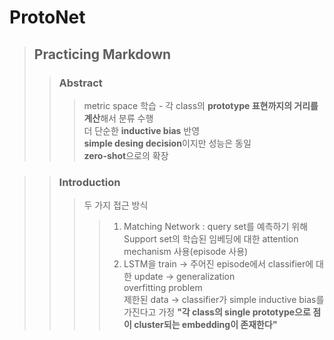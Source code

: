 # ProtoNet
>## Practicing Markdown
>>### Abstract
>>> metric space 학습 - 각 class의 **prototype 표현까지의 거리를 계산**해서 분류 수행  
더 단순한 **inductive bias** 반영  
**simple desing decision**이지만 성능은 동일  
**zero-shot**으로의 확장  

>>### Introduction
>>> 두 가지 접근 방식  
>>>> 1. Matching Network : query set를 예측하기 위해 Support set의 학습된 임베딩에 대한 attention mechanism 사용(episode 사용)  
>>>> 2. LSTM을 train -> 주어진 episode에서 classifier에 대한 update -> generalization  
>>> overfitting problem  
>>>>제한된 data -> classifier가 simple inductive bias를 가진다고 가정
>>>>**"각 class의 single prototype으로 점이 cluster되는 embedding이 존재한다"**  
